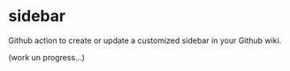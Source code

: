# sidebar
Github action to create or update a customized sidebar in your Github wiki.

(work un progress...)
